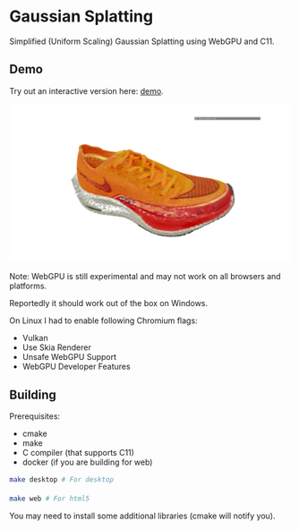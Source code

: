 # Gaussian Splatting

Simplified (Uniform Scaling) Gaussian Splatting using WebGPU and C11.

## Demo

Try out an interactive version here: [demo](https://klemenpl.github.io/GaussianSplatting/).

![](sample.png)

Note: WebGPU is still experimental and may not work on all browsers and platforms.

Reportedly it should work out of the box on Windows.

On Linux I had to enable following Chromium flags:
- Vulkan
- Use Skia Renderer
- Unsafe WebGPU Support
- WebGPU Developer Features

## Building

Prerequisites:
- cmake
- make
- C compiler (that supports C11)
- docker (if you are building for web)

```bash
make desktop # For desktop

make web # For html5
```

You may need to install some additional libraries (cmake will notify you).

